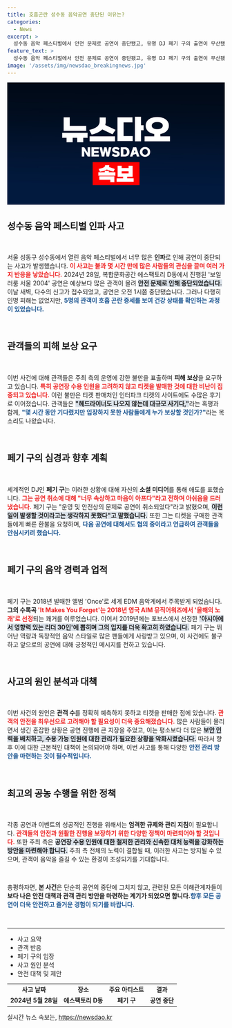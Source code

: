 ```yaml
---
title: 호흡곤란 성수동 음악공연 중단된 이유는?
categories:
  - News
excerpt: >
  성수동 음악 페스티벌에서 안전 문제로 공연이 중단됐고, 유명 DJ 페기 구의 출연이 무산됐다. 관객들은 주최 측의 운영 불만을 제기하며 보상을 요구하고 있다. 페기 구는 아쉬움을 표현하며 환불과 새로운 공연 계획을 약속했다.
feature_text: >
  성수동 음악 페스티벌에서 안전 문제로 공연이 중단됐고, 유명 DJ 페기 구의 출연이 무산됐다. 관객들은 주최 측의 운영 불만을 제기하며 보상을 요구하고 있다. 페기 구는 아쉬움을 표현하며 환불과 새로운 공연 계획을 약속했다.
image: '/assets/img/newsdao_breakingnews.jpg'
---
```


<p><img src="/assets/img/newsdao_breakingnews.jpg" alt="koreaapp 속보" /></p>

<h2 data-ke-size="size26">성수동 음악 페스티벌 인파 사고</h2>

<p data-ke-size="size16">&nbsp;</p>

<p>서울 성동구 성수동에서 열린 음악 페스티벌에서 너무 많은 <b>인파</b>로 인해 공연이 중단되는 사고가 발생했습니다. <b><span style="color: #ee2323;">이 사고는 불과 몇 시간 만에 많은 사람들의 관심을 끌며 여러 가지 반응을 낳았습니다.</span></b> 2024년 28일, 복합문화공간 에스팩토리 D동에서 진행된 '보일러룸 서울 2004' 공연은 예상보다 많은 관객이 몰려 <b><span style="background-color: #21538527;">안전 문제로 인해 중단되었습니다.</span></b> 이날 새벽, 다수의 신고가 접수되었고, 공연은 오전 1시쯤 중단됐습니다. 그러나 다행히 인명 피해는 없었지만, <b><span style="color: #1a5490;">5명의 관객이 호흡 곤란 증세를 보여 건강 상태를 확인하는 과정이 있었습니다.</span></b></p>

<p data-ke-size="size16">&nbsp;</p>

<h2 data-ke-size="size26">관객들의 피해 보상 요구</h2>

<p data-ke-size="size16">&nbsp;</p>

<p>이번 사건에 대해 관객들은 주최 측의 운영에 강한 불만을 표출하며 <b>피해 보상</b>을 요구하고 있습니다. <b><span style="color: #ee2323;">특히 공연장 수용 인원을 고려하지 않고 티켓을 발매한 것에 대한 비난이 집중되고 있습니다.</span></b> 이런 불만은 티켓 판매처인 인터파크 티켓의 사이트에도 수많은 후기로 이어졌습니다. 관객들은 <b><span style="background-color: #21538527;">"헤드라이너도 나오지 않는데 대규모 사기다,"</span></b>라는 혹평과 함께, <b><span style="color: #1a5490;">"몇 시간 동안 기다렸지만 입장하지 못한 사람들에게 누가 보상할 것인가?"</span></b>라는 목소리도 나왔습니다.</p>

<p data-ke-size="size16">&nbsp;</p>

<h2 data-ke-size="size26">페기 구의 심경과 향후 계획</h2>

<p data-ke-size="size16">&nbsp;</p>

<p>세계적인 DJ인 <b>페기 구</b>는 이러한 상황에 대해 자신의 <b>소셜 미디어</b>를 통해 애도를 표했습니다. <b><span style="color: #ee2323;">그는 공연 취소에 대해 "너무 속상하고 마음이 아프다"라고 전하며 아쉬움을 드러냈습니다.</span></b> 페기 구는 "운영 및 안전상의 문제로 공연이 취소되었다"라고 밝혔으며, <b><span style="background-color: #21538527;">이런 일이 발생할 것이라고는 생각하지 못했다"고 말했습니다.</span></b> 또한 그는 티켓을 구매한 관객들에게 빠른 환불을 요청하며, <b><span style="color: #1a5490;">다음 공연에 대해서도 협의 중이라고 언급하여 관객들을 안심시키려 했습니다.</span></b></p>

<p data-ke-size="size16">&nbsp;</p>

<h2 data-ke-size="size26">페기 구의 음악 경력과 업적</h2>

<p data-ke-size="size16">&nbsp;</p>

<p>페기 구는 2018년 발매한 앨범 'Once'로 세계 EDM 음악계에서 주목받게 되었습니다. <b>그의 수록곡</b><b><span style="color: #ee2323;"> 'It Makes You Forget'는 2018년 영국 AIM 뮤직어워즈에서 '올해의 노래'로 선정</span></b>되는 쾌거를 이루었습니다. 이어서 2019년에는 포브스에서 선정한 <b><span style="background-color: #21538527;">'아시아에서 영향력 있는 리더 30인'에 뽑히며 그의 입지를 더욱 확고히 하였습니다.</span></b> 페기 구는 뛰어난 역량과 독창적인 음악 스타일로 많은 팬들에게 사랑받고 있으며, 이 사건에도 불구하고 앞으로의 공연에 대해 긍정적인 메시지를 전하고 있습니다.</p>

<p data-ke-size="size16">&nbsp;</p>

<h2 data-ke-size="size26">사고의 원인 분석과 대책</h2>

<p data-ke-size="size16">&nbsp;</p>

<p>이번 사건의 원인은 <b>관객 수</b>를 정확히 예측하지 못하고 티켓을 판매한 점에 있습니다. <b><span style="color: #ee2323;">관객의 안전을 최우선으로 고려해야 할 필요성이 더욱 중요해졌습니다.</span></b> 많은 사람들이 몰리면서 생긴 혼잡한 상황은 공연 진행에 큰 지장을 주었고, 이는 평소보다 더 많은 <b><span style="background-color: #21538527;">보안 인력을 배치하고, 수용 가능 인원에 대한 관리가 필요한 상황을 악화시켰습니다.</span></b> 따라서 향후 이에 대한 근본적인 대책이 논의되어야 하며, 이번 사고를 통해 다양한 <b><span style="color: #1a5490;">안전 관리 방안을 마련하는 것이 필수적입니다.</span></b></p>

<p data-ke-size="size16">&nbsp;</p>

<h2 data-ke-size="size26">최고의 공농 수행을 위한 정책</h2>

<p data-ke-size="size16">&nbsp;</p>

<p>각종 공연과 이벤트의 성공적인 진행을 위해서는 <b>엄격한 규제와 관리 지침</b>이 필요합니다. <b><span style="color: #ee2323;">관객들의 안전과 원활한 진행을 보장하기 위한 다양한 정책이 마련되어야 할 것입니다.</span></b> 또한 주최 측은 <b><span style="background-color: #21538527;">공연장 수용 인원에 대한 철저한 관리와 신속한 대처 능력을 강화하는 방안을 마련해야 합니다.</span></b> 주최 측 전체의 노력이 결합될 때, 이러한 사고는 방지될 수 있으며, 관객이 음악을 즐길 수 있는 환경이 조성되기를 기대합니다.</p>

<p data-ke-size="size16">&nbsp;</p>

<p>총평하자면, <b>본 사건</b>은 단순히 공연의 중단에 그치지 않고, 관련된 모든 이해관계자들이 <b>보다 나은 안전 대책과 관객 관리 방안을 마련하는 계기가 되었으면 합니다.</b><b><span style="color: #1a5490;">향후 모든 공연이 더욱 안전하고 즐거운 경험이 되기를 바랍니다.</span></b></p>

<p data-ke-size="size16">&nbsp;</p>

<hr>

<ul>
<li>사고 요약</li>
<li>관객 반응</li>
<li>페기 구의 입장</li>
<li>사고 원인 분석</li>
<li>안전 대책 및 제안</li>
</ul>

<table style="width: 100%; border-collapse: collapse;">
<tr>
<td style="text-align: center; height: 17px;"><b>사고 날짜</b></td>
<td style="text-align: center; height: 17px;"><b>장소</b></td>
<td style="text-align: center; height: 17px;"><b>주요 아티스트</b></td>
<td style="text-align: center; height: 17px;"><b>결과</b></td>
</tr>
<tr>
<td style="text-align: center; height: 17px;"><b>2024년 5월 28일</b></td>
<td style="text-align: center; height: 17px;"><b>에스팩토리 D동</b></td>
<td style="text-align: center; height: 17px;"><b>페기 구</b></td>
<td style="text-align: center; height: 17px;"><b>공연 중단</b></td>
</tr>
</table>
실시간 뉴스 속보는, <a href="https://newsdao.kr" rel="dofollow">https://newsdao.kr</a>


